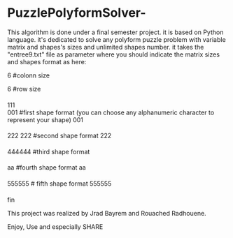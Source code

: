 PuzzlePolyformSolver-
=====================

This algorithm is done under a final semester project. it is based on Python language. it's dedicated to solve any polyform puzzle problem with variable matrix and shapes's sizes and unlimited shapes number.
it takes the "entree9.txt" file as parameter where you should indicate the matrix sizes and shapes format as here:

6              #colonn size

6              #row size
####

111                
001            #first shape format   (you can choose any alphanumeric character to represent your shape)
001

####

222
222            #second shape format
222

####

444444        #third shape format

####

aa             #fourth shape format
aa

####

555555        # fifth shape format
555555

####
fin


This project was realized by Jrad Bayrem and Rouached Radhouene.

Enjoy, Use and especially SHARE
